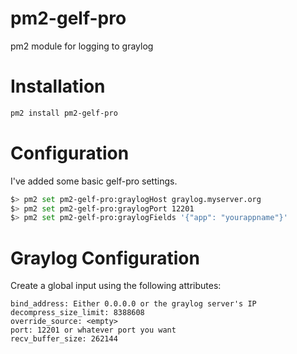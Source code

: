 # pm2-gelf-pro
pm2 module for logging to graylog

# Installation

```sh
pm2 install pm2-gelf-pro
```

# Configuration

I've added some basic gelf-pro settings.

```sh
$> pm2 set pm2-gelf-pro:graylogHost graylog.myserver.org
$> pm2 set pm2-gelf-pro:graylogPort 12201
$> pm2 set pm2-gelf-pro:graylogFields '{"app": "yourappname"}'
```

# Graylog Configuration

Create a global input using the following attributes:

```
bind_address: Either 0.0.0.0 or the graylog server's IP
decompress_size_limit: 8388608
override_source: <empty>
port: 12201 or whatever port you want
recv_buffer_size: 262144
```
